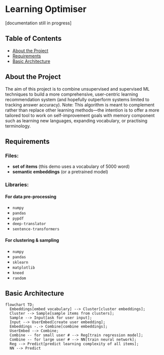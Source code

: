 # Learning Optimiser

[documentation still in progress]

## Table of Contents
- [About the Project](about)
- [Requirements](reqs)
- [Basic Architecture](architecture)

## About the Project <a name="about"></a>

The aim of this project is to combine unsupervised and supervised ML techniques to build a more comprehensive, user-centric learning recommendation system (and hopefully outperform systems limited to tracking answer accuracy). Note: This algorithm is meant to complement rather than replace other learning methods—the intention is to offer a more tailored tool to work on self-improvement goals with memory component such as learning new languages, expanding vocabulary, or practising terminology. 

## Requirements <a name="reqs"></a>

### Files:

- **set of items** (this demo uses a vocabulary of 5000 word)
- **semantic embeddings** (or a pretrained model)

### Libraries:

#### For data pre-processing
- `numpy`
- `pandas`
- `pypdf` 
- `deep-translator`
- `sentence-transformers`

#### For clustering & sampling
- `numpy`
- `pandas`
- `sklearn`
- `matplotlib`
- `kneed`
- `random`


## Basic Architecture <a name="architecture"></a>

```mermaid
flowchart TD;
  Embeddings[embed vocabulary] --> Cluster[cluster embeddings];
  Cluster --> Sample[sample items from clusters];
  Sample --> Input[ask for user input];
  Input --> UserEmbed[create user embedding];
  Embeddings -.-> Combine[combine embeddings];
  UserEmbed --> Combine;
  Combine -- for small user # --> Reg[train regression model];
  Combine -- for large user # --> NN[train neural network];
  Reg --> Predict[predict learning complexity of all items];
  NN --> Predict
```
